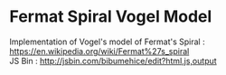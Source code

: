 # Fermat Spiral Vogel Model
Implementation of Vogel's model of Fermat's Spiral : https://en.wikipedia.org/wiki/Fermat%27s_spiral
<br/>
JS Bin : http://jsbin.com/bibumehice/edit?html,js,output
